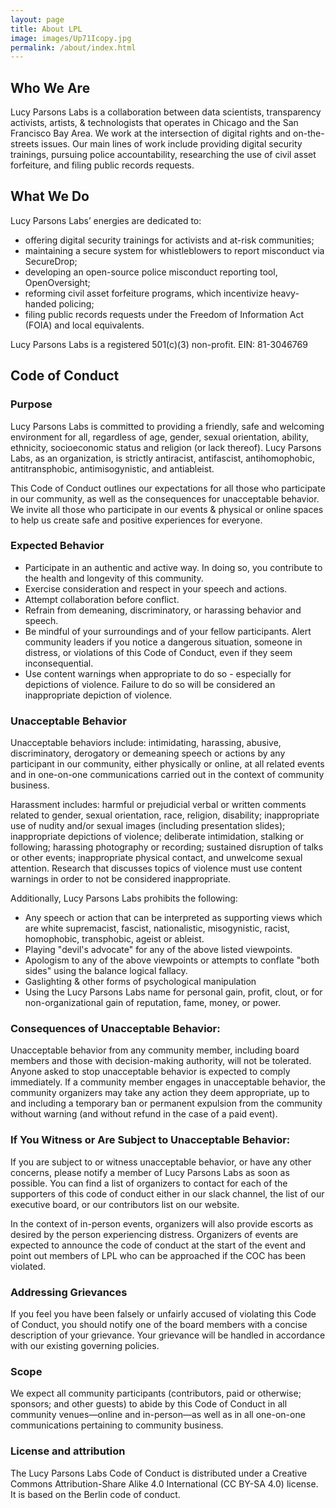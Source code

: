 ```yaml
---
layout: page
title: About LPL
image: images/Up71Icopy.jpg
permalink: /about/index.html
---
```


## Who We Are

Lucy Parsons Labs is a collaboration between data scientists, transparency activists, artists, & technologists that operates in Chicago and the San Francisco Bay Area. We work at the intersection of digital rights and on-the-streets issues. Our main lines of work include providing digital security trainings, pursuing police accountability, researching the use of civil asset forfeiture, and filing public records requests.

## What We Do

Lucy Parsons Labs’ energies are dedicated to:

 + offering digital security trainings for activists and at-risk communities;
 + maintaining a secure system for whistleblowers to report misconduct via SecureDrop;
 + developing an open-source police misconduct reporting tool, OpenOversight;
 + reforming civil asset forfeiture programs, which incentivize heavy-handed policing;
 + filing public records requests under the Freedom of Information Act (FOIA) and local equivalents.

Lucy Parsons Labs is a registered 501(c)(3) non-profit. EIN: 81-3046769


## Code of Conduct
###  Purpose

Lucy Parsons Labs is committed to providing a friendly, safe and welcoming environment for all, regardless of age, gender, sexual orientation, ability, ethnicity, socioeconomic status and religion (or lack thereof). Lucy Parsons Labs, as an organization, is strictly antiracist, antifascist, antihomophobic, antitransphobic, antimisogynistic, and antiableist.

This Code of Conduct outlines our expectations for all those who participate in our community, as well as the consequences for unacceptable behavior.
We invite all those who participate in our events & physical or online spaces to help us create safe and positive experiences for everyone.

### Expected Behavior

   + Participate in an authentic and active way. In doing so, you contribute to the health and longevity of this community.
   + Exercise consideration and respect in your speech and actions.
   + Attempt collaboration before conflict.
   + Refrain from demeaning, discriminatory, or harassing behavior and speech.
   + Be mindful of your surroundings and of your fellow participants. Alert community leaders if you notice a dangerous situation, someone in distress, or violations of this Code of Conduct, even if they seem inconsequential.
   + Use content warnings when appropriate to do so - especially for depictions of violence. Failure to do so will be considered an inappropriate depiction of violence.


### Unacceptable Behavior

Unacceptable behaviors include: intimidating, harassing, abusive, discriminatory, derogatory or demeaning speech or actions by any participant in our community, either physically or online, at all related events and in one-on-one communications carried out in the context of community business. 

Harassment includes: harmful or prejudicial verbal or written comments related to gender, sexual orientation, race, religion, disability; inappropriate use of nudity and/or sexual images (including presentation slides); inappropriate depictions of violence; deliberate intimidation, stalking or following; harassing photography or recording; sustained disruption of talks or other events; inappropriate physical contact, and unwelcome sexual attention.
Research that discusses topics of violence must use content warnings in order to not be considered inappropriate. 

Additionally, Lucy Parsons Labs prohibits the following:

   + Any speech or action that can be interpreted as supporting views which are white supremacist, fascist, nationalistic, misogynistic, racist, homophobic, transphobic, ageist or ableist.
   + Playing "devil's advocate" for any of the above listed viewpoints. 
   + Apologism to any of the above viewpoints or attempts to conflate "both sides" using the balance logical fallacy. 
   + Gaslighting & other forms of psychological manipulation
   + Using the Lucy Parsons Labs name for personal gain, profit, clout, or for non-organizational gain of reputation, fame, money, or power.

### Consequences of Unacceptable Behavior:

Unacceptable behavior from any community member, including board members and those with decision-making authority, will not be tolerated. 
Anyone asked to stop unacceptable behavior is expected to comply immediately.
If a community member engages in unacceptable behavior, the community organizers may take any action they deem appropriate, up to and including a temporary ban or permanent expulsion from the community without warning (and without refund in the case of a paid event).

### If You Witness or Are Subject to Unacceptable Behavior:

If you are subject to or witness unacceptable behavior, or have any other concerns, please notify a member of Lucy Parsons Labs as soon as possible. You can find a list of organizers to contact for each of the supporters of this code of conduct either in our slack channel, the list of our executive board, or our contributors list on our website. 

 In the context of in-person events, organizers will also provide escorts as desired by the person experiencing distress. Organizers of events are expected to announce the code of conduct at the start of the event and point out members of LPL who can be approached if the COC has been violated. 

### Addressing Grievances

If you feel you have been falsely or unfairly accused of violating this Code of Conduct, you should notify one of the board members with a concise description of your grievance. Your grievance will be handled in accordance with our existing governing policies.

### Scope

We expect all community participants (contributors, paid or otherwise; sponsors; and other guests) to abide by this Code of Conduct in all community venues—online and in-person—as well as in all one-on-one communications pertaining to community business.

### License and attribution

The Lucy Parsons Labs Code of Conduct is distributed under a Creative Commons Attribution-Share Alike 4.0 International (CC BY-SA 4.0) license. It is based on the Berlin code of conduct.
